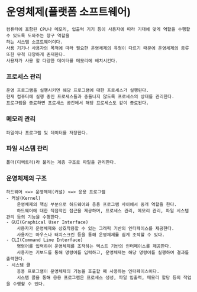 # 운영체제(플랫폼 소프트웨어)
    컴퓨터에 포함된 CPU나 메모리, 입출력 기기 등이 사용자에 따라 기대에 맞게 역할을 수행할 수 있도록 도와주는 창구 역할을
    하는 시스템 소프트웨어이다.
    사용 기기나 사용자의 목적에 따라 필요한 운영체제의 유형이 다르기 때문에 운영체제의 종류 또한 무척 다양하게 존재한다.
    사용자가 사용 할 다양한 데이터를 메모리에 배치시킨다.
### 프로세스 관리
    운영 프로그램을 실행시키면 해당 프로그램에 대한 프로세스가 실행된다.
    현재 컴퓨터에 실행 중인 프로세스들과 충돌나지 않도록 프로세스의 상태를 관리한다.
    프로그램을 종료하면 프로새스 공간에서 해당 프로세스도 같이 종료된다.
### 메모리 관리
    파일이나 프로그램 및 데이터를 저장한다.
### 파일 시스템 관리
    폴더(디렉토리)라 불리는 계층 구조로 파일을 관리한다.

### 운영체제의 구조
    하드웨어 <=> 운영체제(커널) <=> 응용 프로그램
    - 커널(Kernel)
        운영체제의 핵심 부분으로 하드웨어와 응용 프로그램 사이에서 중개 역할을 한다.
        하드웨어에 대한 직접적인 접근을 제공하며, 프로세스 관리, 메모리 관리, 파일 시스템 관리 등의 기능을 수행한다.
    - GUI(Graphical User Interface)
        사용자가 운영체제와 상호작용할 수 있는 그래픽 기반의 인터페이스를 제공한다.
        사용자는 마우스나 터치스크린 등을 통해 운영체제를 쉽게 조작할 수 있다.
    - CLI(Command Line Interface)
        명령어를 입력하여 운영체제를 조작하는 텍스트 기반의 인터페이스를 제공한다.
        사용자는 키보드를 통해 명령어를 입력하고, 운영체제는 해당 명령어를 실행하여 결과를 출력한다.
    - 시스템 콜
        응용 프로그램이 운영체제의 기능을 호출할 때 사용하는 인터페이스이다.
        시스템 콜을 통해 응용 프로그램은 프로세스 생성, 파일 입출력, 메모리 할당 등의 작업을 수행할 수 있다.
    